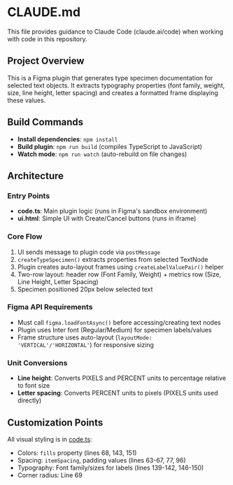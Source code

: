 # CLAUDE.md

This file provides guidance to Claude Code (claude.ai/code) when working with code in this repository.

## Project Overview

This is a Figma plugin that generates type specimen documentation for selected text objects. It extracts typography properties (font family, weight, size, line height, letter spacing) and creates a formatted frame displaying these values.

## Build Commands

- **Install dependencies**: `npm install`
- **Build plugin**: `npm run build` (compiles TypeScript to JavaScript)
- **Watch mode**: `npm run watch` (auto-rebuild on file changes)

## Architecture

### Entry Points
- **code.ts**: Main plugin logic (runs in Figma's sandbox environment)
- **ui.html**: Simple UI with Create/Cancel buttons (runs in iframe)

### Core Flow
1. UI sends message to plugin code via `postMessage`
2. `createTypeSpecimen()` extracts properties from selected TextNode
3. Plugin creates auto-layout frames using `createLabelValuePair()` helper
4. Two-row layout: header row (Font Family, Weight) + metrics row (Size, Line Height, Letter Spacing)
5. Specimen positioned 20px below selected text

### Figma API Requirements
- Must call `figma.loadFontAsync()` before accessing/creating text nodes
- Plugin uses Inter font (Regular/Medium) for specimen labels/values
- Frame structure uses auto-layout (`layoutMode: 'VERTICAL'/'HORIZONTAL'`) for responsive sizing

### Unit Conversions
- **Line height**: Converts PIXELS and PERCENT units to percentage relative to font size
- **Letter spacing**: Converts PERCENT units to pixels (PIXELS units used directly)

## Customization Points
All visual styling is in [code.ts](code.ts):
- Colors: `fills` property (lines 68, 143, 151)
- Spacing: `itemSpacing`, padding values (lines 63-67, 77, 96)
- Typography: Font family/sizes for labels (lines 139-142, 146-150)
- Corner radius: Line 69
